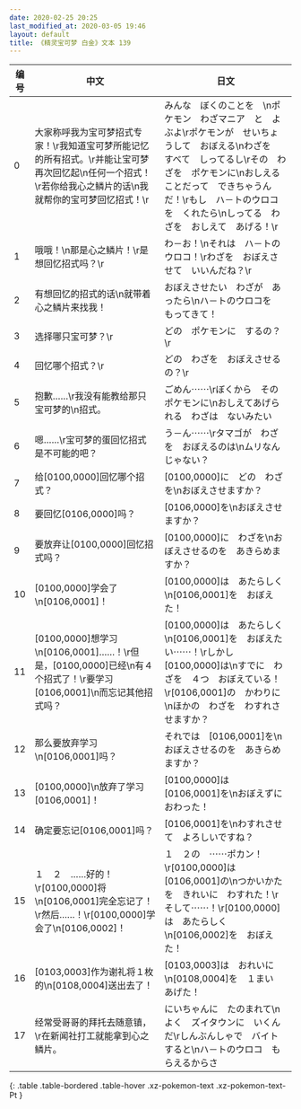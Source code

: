 ```yaml
---
date: 2020-02-25 20:25
last_modified_at: 2020-03-05 19:46
layout: default
title: 《精灵宝可梦 白金》文本 139
---
```

| 编号 | 中文 | 日文 |
| ---- | ---- | ---- |
| 0 | 大家称呼我为宝可梦招式专家！\r我知道宝可梦所能记忆的所有招式。\r并能让宝可梦再次回忆起\n任何一个招式！\r若你给我心之鳞片的话\n我就帮你的宝可梦回忆招式！\r | みんな　ぼくのことを　\nポケモン　わざマニア　と　よぶよ\rポケモンが　せいちょうして　おぼえる\nわざを　すべて　しってるし\rその　わざを　ポケモンに\nおしえることだって　できちゃうんだ！\rもし　ハ－トのウロコを　くれたら\nしってる　わざを　おしえて　あげる！\r |
| 1 | 哦哦！\n那是心之鳞片！\r是想回忆招式吗？\r | わ－お！\nそれは　ハ－トのウロコ！\rわざを　おぼえさせて　いいんだね？\r |
| 2 | 有想回忆的招式的话\n就带着心之鳞片来找我！ | おぼえさせたい　わざが　あったら\nハ－トのウロコを　もってきて！ |
| 3 | 选择哪只宝可梦？\r | どの　ポケモンに　するの？\r |
| 4 | 回忆哪个招式？\r | どの　わざを　おぼえさせるの？\r |
| 5 | 抱歉……\r我没有能教给那只宝可梦的\n招式。 | ごめん⋯⋯\rぼくから　その　ポケモンに\nおしえてあげられる　わざは　ないみたい |
| 6 | 嗯……\r宝可梦的蛋回忆招式是不可能的吧？ | う－ん⋯⋯\rタマゴが　わざを　おぼえるのは\nムリなんじゃない？ |
| 7 | 给[0100,0000]回忆哪个招式？ | [0100,0000]に　どの　わざを\nおぼえさせますか？ |
| 8 | 要回忆[0106,0000]吗？ | [0106,0000]を\nおぼえさせますか？ |
| 9 | 要放弃让[0100,0000]回忆招式吗？ | [0100,0000]に　わざを\nおぼえさせるのを　あきらめますか？ |
| 10 | [0100,0000]学会了\n[0106,0001]！ | [0100,0000]は　あたらしく\n[0106,0001]を　おぼえた！ |
| 11 | [0100,0000]想学习\n[0106,0001]……！\r但是，[0100,0000]已经\n有４个招式了！\r要学习[0106,0001]\n而忘记其他招式吗？ | [0100,0000]は　あたらしく\n[0106,0001]を　おぼえたい⋯⋯！\rしかし　[0100,0000]は\nすでに　わざを　４つ　おぼえている！\r[0106,0001]の　かわりに\nほかの　わざを　わすれさせますか？ |
| 12 | 那么要放弃学习\n[0106,0001]吗？ | それでは　[0106,0001]を\nおぼえさせるのを　あきらめますか？ |
| 13 | [0100,0000]\n放弃了学习[0106,0001]！ | [0100,0000]は　[0106,0001]を\nおぼえずに　おわった！ |
| 14 | 确定要忘记[0106,0001]吗？ | [0106,0001]を\nわすれさせて　よろしいですね？ |
| 15 | １　２　……好的！\r[0100,0000]将\n[0106,0001]完全忘记了！\r然后……！\r[0100,0000]学会了\n[0106,0002]！ | １　２の　⋯⋯ポカン！\r[0100,0000]は　[0106,0001]の\nつかいかたを　きれいに　わすれた！\rそして⋯⋯！\r[0100,0000]は　あたらしく\n[0106,0002]を　おぼえた！ |
| 16 | [0103,0003]作为谢礼将１枚的\n[0108,0004]送出去了！ | [0103,0003]は　おれいに\n[0108,0004]を　１まい　あげた！ |
| 17 | 经常受哥哥的拜托去随意镇，\r在新闻社打工就能拿到心之鳞片。 | にいちゃんに　たのまれて\nよく　ズイタウンに　いくんだ\rしんぶんしゃで　バイトすると\nハ－トのウロコ　もらえるからさ |
{: .table .table-bordered .table-hover .xz-pokemon-text .xz-pokemon-text-Pt }